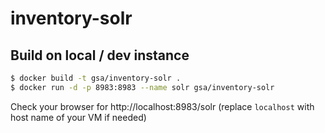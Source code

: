 # inventory-solr

## Build on local / dev instance

```bash
$ docker build -t gsa/inventory-solr .
$ docker run -d -p 8983:8983 --name solr gsa/inventory-solr
```

Check your browser for http://localhost:8983/solr (replace `localhost` with host name of your VM if needed)
